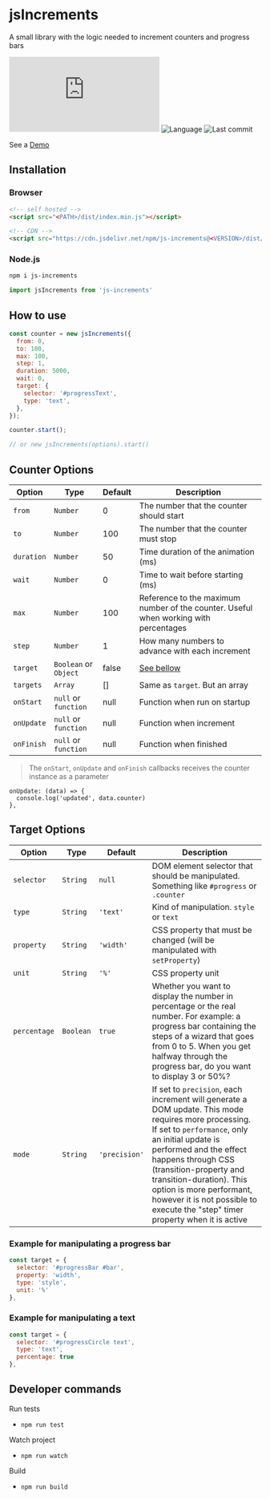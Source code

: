 # jsIncrements
A small library with the logic needed to increment counters and progress bars

![Size](https://img.shields.io/github/size/mauricio-testa/js-increments/dist/index.min.js)
![Language](https://img.shields.io/github/languages/top/mauricio-testa/js-increments)
![Last commit](https://img.shields.io/github/last-commit/mauricio-testa/js-increments)


See a [Demo](https://js-increments.netlify.app/)


## Installation

### Browser

```html
<!-- self hosted -->
<script src="<PATH>/dist/index.min.js"></script>

<!-- CDN -->
<script src="https://cdn.jsdelivr.net/npm/js-increments@<VERSION>/dist/index.min.js"></script>
```

### Node.js

```bash
npm i js-increments
```

```js
import jsIncrements from 'js-increments'
```

## How to use
```js
const counter = new jsIncrements({
  from: 0, 
  to: 100,
  max: 100,
  step: 1,
  duration: 5000, 
  wait: 0,
  target: {
    selector: '#progressText',
    type: 'text',
  },
});

counter.start();

// or new jsIncrements(options).start()
```
## Counter Options

Option | Type | Default | Description
--- | --- | --- | --- |
`from` | `Number` | 0 | The number that the counter should start
`to` | `Number` |100 | The number that the counter must stop
`duration` | `Number` | 50 | Time duration of the animation (ms)
`wait` | `Number` | 0 | Time to wait before starting (ms)
`max` | `Number` | 100 | Reference to the maximum number of the counter. Useful when working with percentages
`step` | `Number` | 1 | How many numbers to advance with each increment
`target` | `Boolean` or `Object` | false | [See bellow](#target-options)
`targets` | `Array`  | [] | Same as `target`. But an array
`onStart` | `null` or `function` | null | Function when run on startup
`onUpdate` | `null` or `function` | null | Function when increment
`onFinish` | `null` or `function` | null | Function when finished

> The `onStart`, `onUpdate` and `onFinish` callbacks receives the counter instance as a parameter
```
onUpdate: (data) => {
  console.log('updated', data.counter)
},
```
## Target Options

Option | Type | Default | Description
--- | --- | --- | --- |
`selector` | `String` | `null` | DOM element selector that should be manipulated. Something like `#progress` or `.counter`
`type` | `String` | `'text'` | Kind of manipulation. `style` or `text`
`property` | `String` | `'width'` | CSS property that must be changed (will be manipulated with `setProperty`)
`unit` | `String` | `'%'` | CSS property unit
`percentage` | `Boolean` | `true` | Whether you want to display the number in percentage or the real number. For example: a progress bar containing the steps of a wizard that goes from 0 to 5. When you get halfway through the progress bar, do you want to display 3 or 50%?
`mode` | `String` | `'precision'` | If set to `precision`, each increment will generate a DOM update. This mode requires more processing. <br> If set to `performance`, only an initial update is performed and the effect happens through CSS (transition-property and transition-duration). This option is more performant, however it is not possible to execute the "step" timer property when it is active

### Example for manipulating a progress bar
```js
const target = {
  selector: '#progressBar #bar',
  property: 'width',
  type: 'style',
  unit: '%'
},
```

### Example for manipulating a text
```js
const target = {
  selector: '#progressCircle text',
  type: 'text',
  percentage: true
},
```

## Developer commands

Run tests
* `npm run test`


Watch project 
* `npm run watch`


Build 
* `npm run build`